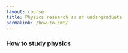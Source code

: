 ```yaml
---
layout: course
title: Physics research as an undergraduate
permalink: /how-to-cmt/
---
```


### How to study physics
